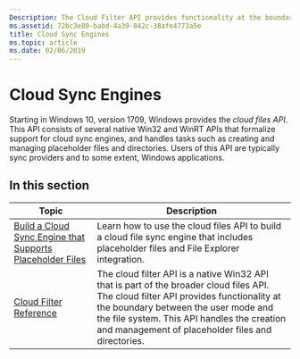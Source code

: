```yaml
---
Description: The Cloud Filter API provides functionality at the boundary between the user mode and the file system.
ms.assetid: 72bc3e80-babd-4a39-842c-38afe4773a5e
title: Cloud Sync Engines
ms.topic: article
ms.date: 02/06/2019
---
```


# Cloud Sync Engines

Starting in Windows 10, version 1709, Windows provides the *cloud files API*. This API consists of several native Win32 and WinRT APIs that formalize support for cloud sync engines, and handles tasks such as creating and managing placeholder files and directories. Users of this API are typically sync providers and to some extent, Windows applications.

## In this section

| Topic                                                                | Description                                                                                        |
|----------------------------------------------------------------------|----------------------------------------------------------------------------------------------------|
| [Build a Cloud Sync Engine that Supports Placeholder Files](build-a-cloud-file-sync-engine.md)<br/> | Learn how to use the cloud files API to build a cloud file sync engine that includes placeholder files and File Explorer integration. <br/> |
| [Cloud Filter Reference](cloud-filter-reference.md)<br/> | The cloud filter API is a native Win32 API that is part of the broader cloud files API. The cloud filter API provides functionality at the boundary between the user mode and the file system. This API handles the creation and management of placeholder files and directories. <br/> |



 

 

 




